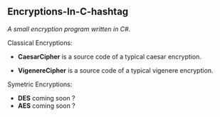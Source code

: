 ## Encryptions-In-C-hashtag

*A small encryption program written in C#.*

Classical Encryptions:

- **CaesarCipher** is a source code of a typical caesar encryption.

- **VigenereCipher** is a source code of a typical vigenere encryption.

Symetric Encryptions: 
- **DES** coming soon ? 
- **AES** coming soon ? 
